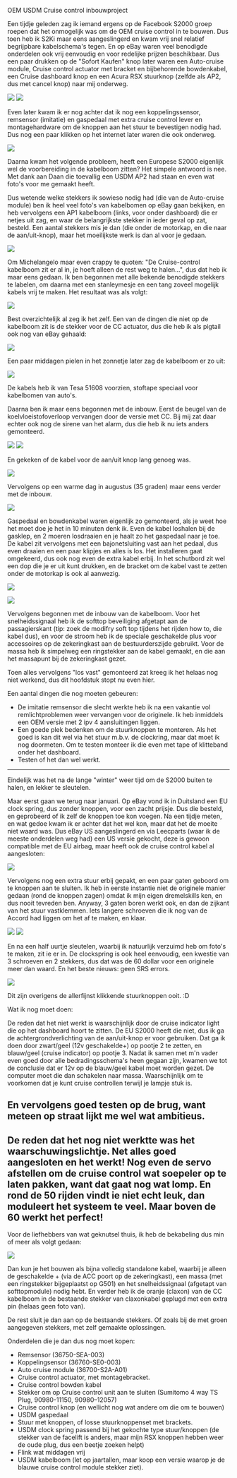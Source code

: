 OEM USDM Cruise control inbouwproject

Een tijdje geleden zag ik iemand ergens op de Facebook S2000 groep roepen dat het onmogelijk was om de OEM cruise control in te bouwen. Dus toen heb ik S2Ki maar eens aangeslingerd en kwam vrij snel relatief begrijpbare kabelschema's tegen. En op eBay waren veel benodigde onderdelen ook vrij eenvoudig en voor redelijke prijzen beschikbaar. Dus een paar drukken op de "Sofort Kaufen" knop later waren een Auto-cruise module, Cruise control actuator met bracket en bijbehorende bowdenkabel, een Cruise dashboard knop en een Acura RSX stuurknop (zelfde als AP2, dus met cancel knop) naar mij onderweg.

![](http:\/\/www.marcovanderkooi.nl\/s2k\/cc\/onderdelen1.jpeg)
![](http:\/\/www.marcovanderkooi.nl\/s2k\/cc\/stuurknoppen.jpeg)

Even later kwam ik er nog achter dat ik nog een koppelingssensor, remsensor (imitatie) en gaspedaal met extra cruise control lever en montagehardware om de knoppen aan het stuur te bevestigen nodig had. Dus nog een paar klikken op het internet later waren die ook onderweg.

![](http:\/\/www.marcovanderkooi.nl\/s2k\/cc\/gaspedaal.jpeg)

Daarna kwam het volgende probleem, heeft een Europese S2000 eigenlijk wel de voorbereiding in de kabelboom zitten? Het simpele antwoord is nee. Met dank aan Daan die toevallig een USDM AP2 had staan en even wat foto's voor me gemaakt heeft.

Dus wetende welke stekkers ik sowieso nodig had (die van de Auto-cruise module) ben ik heel veel foto's van kabelbomen op eBay gaan bekijken, en heb vervolgens een AP1 kabelboom (links, voor onder dashboard) die er netjes uit zag, en waar de belangrijkste stekker in ieder geval op zat, besteld. Een aantal stekkers mis je dan (die onder de motorkap, en die naar de aan/uit-knop), maar het moeilijkste werk is dan al voor je gedaan.

![](http:\/\/www.marcovanderkooi.nl\/s2k\/cc\/kabelboom-helemaal.jpg)

Om Michelangelo maar even crappy te quoten: "De Cruise-control kabelboom zit er al in, je hoeft alleen de rest weg te halen...", dus dat heb ik maar eens gedaan. Ik ben begonnen met alle bekende benodigde stekkers te labelen, om daarna met een stanleymesje en een tang zoveel mogelijk kabels vrij te maken. Het resultaat was als volgt:

![](http:\/\/www.marcovanderkooi.nl\/s2k\/cc\/losse-kabels.jpg)

Best overzichtelijk al zeg ik het zelf. Een van de dingen die niet op de kabelboom zit is de stekker voor de CC actuator, dus die heb ik als pigtail ook nog van eBay gehaald:

![](http:\/\/www.marcovanderkooi.nl\/s2k\/cc\/stekker-cc-actuator.jpg)

Een paar middagen pielen in het zonnetje later zag de kabelboom er zo uit:

![](http:\/\/www.marcovanderkooi.nl\/s2k\/cc\/kabelboom-halverwege.jpg)

De kabels heb ik van Tesa 51608 voorzien, stoftape speciaal voor kabelbomen van auto's.

Daarna ben ik maar eens begonnen met de inbouw. Eerst de beugel van de koelvloeistofoverloop vervangen door de versie met CC. Bij mij zat daar echter ook nog de sirene van het alarm, dus die heb ik nu iets anders gemonteerd.

![](http:\/\/www.marcovanderkooi.nl\/s2k\/cc\/bracket-inbouw.jpg)
![](http:\/\/www.marcovanderkooi.nl\/s2k\/cc\/bracket-inbouw2.jpg)

En gekeken of de kabel voor de aan/uit knop lang genoeg was.

![](http:\/\/www.marcovanderkooi.nl\/s2k\/cc\/aan-uit-stekker.jpg)

Vervolgens op een warme dag in augustus (35 graden) maar eens verder met de inbouw.

![](http://www.marcovanderkooi.nl/s2k/cc/inbouwtijd.jpg)

Gaspedaal en bowdenkabel waren eigenlijk zo gemonteerd, als je weet hoe het moet doe je het in 10 minuten denk ik. Even de kabel loshalen bij de gasklep, en 2 moeren losdraaien en je haalt zo het gaspedaal naar je toe. De kabel zit vervolgens met een bajonetsluiting vast aan het pedaal, dus even draaien en een paar klipjes en alles is los. Het installeren gaat omgekeerd, dus ook nog even de extra kabel erbij. In het schutbord zit wel een dop die je er uit kunt drukken, en de bracket om de kabel vast te zetten onder de motorkap is ook al aanwezig.

![](http://www.marcovanderkooi.nl/s2k/cc\/gaspedaal-kabelaansluiting.jpg)

![](http:\/\/www.marcovanderkooi.nl\/s2k\/cc\/ingebouwd.jpg)

Vervolgens begonnen met de inbouw van de kabelboom. Voor het snelheidssignaal heb ik de softtop beveiliging afgetapt aan de passagierskant (tip: zoek de modifry soft top tijdens het rijden how to, die kabel dus), en voor de stroom heb ik de speciale geschakelde plus voor accessoires op de zekeringkast aan de bestuurderszijde gebruikt. Voor de massa heb ik simpelweg een ringstekker aan de kabel gemaakt, en die aan het massapunt bij de zekeringkast gezet.

Toen alles vervolgens "los vast" gemonteerd zat kreeg ik het helaas nog niet werkend, dus dit hoofdstuk stopt nu even hier.

Een aantal dingen die nog moeten gebeuren:

- De imitatie remsensor die slecht werkte heb ik na een vakantie vol remlichtproblemen weer vervangen voor de originele. Ik heb inmiddels een OEM versie met 2 ipv 4 aansluitingen liggen.
- Een goede plek bedenken om de stuurknoppen te monteren. Als het goed is kan dit wel via het stuur m.b.v. de clockring, maar dat moet ik nog doormeten. Om te testen monteer ik die even met tape of klitteband onder het dashboard.
- Testen of het dan wel werkt.

----------
Eindelijk was het na de lange "winter" weer tijd om de S2000 buiten te halen, en lekker te sleutelen.

Maar eerst gaan we terug naar januari. Op eBay vond ik in Duitsland een EU clock spring, dus zonder knoppen, voor een zacht prijsje. Dus die besteld, en geprobeerd of ik zelf de knoppen toe kon voegen. Na een tijdje meten, en wat gedoe kwam ik er achter dat het wel kon, maar dat het de moeite niet waard was. Dus eBay US aangeslingerd en via Leecparts (waar ik de meeste onderdelen weg had) een US versie gekocht, deze is gewoon compatible met de EU airbag, maar heeft ook de cruise control kabel al aangesloten:

![](http:\/\/www.marcovanderkooi.nl\/s2k\/cc\/clockspring.jpg)

Vervolgens nog een extra stuur erbij gepakt, en een paar gaten geboord om te knoppen aan te sluiten. Ik heb in eerste instantie niet de originele manier gedaan (rond de knoppen zagen) omdat ik mijn eigen dremelskills ken, en dus nooit tevreden ben. Anyway, 3 gaten boren werkt ook, en dan de zijkant van het stuur vastklemmen. Iets langere schroeven die ik nog van de Accord had liggen om het af te maken, en klaar.

![](http:\/\/www.marcovanderkooi.nl\/s2k\/cc\/stuur-voor.jpg)
![](http:\/\/www.marcovanderkooi.nl\/s2k\/cc\/knoppen-achter.jpg)

En na een half uurtje sleutelen, waarbij ik natuurlijk verzuimd heb om foto's te maken, zit ie er in. De clockspring is ook heel eenvoudig, een kwestie van 3 schroeven en 2 stekkers, dus dat was de 60 dollar voor een originele meer dan waard. En het beste nieuws: geen SRS errors.

![](http:\/\/www.marcovanderkooi.nl\/s2k\/cc\/stuuringebouwd.jpg)

Dit zijn overigens de allerfijnst klikkende stuurknoppen ooit. :D

Wat ik nog moet doen:

De reden dat het niet werkt is waarschijnlijk door de cruise indicator light die op het dashboard hoort te zitten. De EU S2000 heeft die niet, dus ik ga de achtergrondverlichting van de aan/uit-knop er voor gebruiken. Dat ga ik doen door zwart/geel (12v geschakelde+) op pootje 2 te zetten, en blauw/geel (cruise indicator) op pootje 3. Nadat ik samen met m'n vader even goed door alle bedradingsschema's heen gegaan zijn, kwamen we tot de conclusie dat er 12v op de blauw/geel kabel moet worden gezet. De computer moet die dan schakelen naar massa. Waarschijnlijk om te voorkomen dat je kunt cruise controllen terwijl je lampje stuk is.

En vervolgens goed testen op de brug, want meteen op straat lijkt me wel wat ambitieus.
---------
De reden dat het nog niet werktte was het waarschuwingslichtje. Net alles goed aangesloten en het werkt! Nog even de servo afstellen om de cruise control wat soepeler op te laten pakken, want dat gaat nog wat lomp. En rond de 50 rijden vindt ie niet echt leuk, dan moduleert het systeem te veel. Maar boven de 60 werkt het perfect!
---------
Voor de liefhebbers van wat geknutsel thuis, ik heb de bekabeling dus min of meer als volgt gedaan:

![](http:\/\/www.marcovanderkooi.nl\/s2k\/cc\/cc-s2k-modified.png)

Dan kun je het bouwen als bijna volledig standalone kabel, waarbij je alleen de geschakelde + (via de ACC poort op de zekeringkast), een massa (met een ringstekker bijgeplaatst op G501) en het snelheidssignaal (afgetapt van softtopmodule) nodig hebt. En verder heb ik de oranje (claxon) van de CC kabelboom in de bestaande stekker van claxonkabel geplugd met een extra pin (helaas geen foto van).

De rest sluit je dan aan op de bestaande stekkers. Of zoals bij de met groen aangegeven stekkers, met zelf gemaakte oplossingen.

Onderdelen die je dan dus nog moet kopen:

* Remsensor (36750-SEA-003)
* Koppelingsensor (36760-SE0-003)
* Auto cruise module (36700-S2A-A01)
* Cruise control actuator, met montagebracket.
* Cruise control bowden kabel
* Stekker om op Cruise control unit aan te sluiten (Sumitomo 4 way TS Plug, 90980-11150, 90980–12057)
* Cruise control knop (en wellicht nog wat andere om die om te bouwen)
* USDM gaspedaal
* Stuur met knoppen, of losse stuurknoppenset met brackets.
* USDM clock spring passend bij het gekochte type stuur/knoppen (de stekker van de facelift is anders, maar mijn RSX knoppen hebben weer de oude plug, dus een beetje zoeken helpt)
* Flink wat middagen vrij
* USDM kabelboom (let op jaartallen, maar koop een versie waarop je de blauwe cruise control module stekker ziet).
